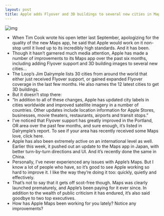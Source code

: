 ```yaml
---
layout: post
title: Apple adds Flyover and 3D buildings to several new cities in Maps
---
```

![img](http://media.idownloadblog.com/wp-content/uploads/2012/09/iPhone-5-white-three-up-Maps.jpg)
* When Tim Cook wrote his open letter last September, apologizing for the quality of the new Maps app, he said that Apple would work on it non-stop until it lived up to its incredibly high standards. And it has been.
* Though it hasn’t garnered much media attention, Apple has made a number of improvements to its Maps app over the past six months, including adding Flyover support and 3D building images to several new cities…
* The Loop’s Jim Dalrymple lists 30 cities from around the world that either just received Flyover support, or gained expanded Flyover coverage in the last few months. He also names the 12 latest cities to get 3D buildings.
* But it doesn’t stop there:
* “In addition to all of these changes, Apple has updated city labels in cities worldwide and improved satellite imagery in a number of countries. Other updates include location information for Apple Stores, businesses, movie theaters, restaurants, airports and transit stops.”
* I’ve noticed that Flyover support has greatly improved in the Portland, OR area over the past few months, and sure enough, it’s listed in Dalrymple’s report. To see if your area has recently received some Maps love, click here.
* Apple has also been extremely active on an international level as well. Earlier this week, it pushed out an update to the Maps app in Japan, with better turn-by-turn directions and UI. And it’s recently done the same in China.
* Personally, I’ve never experienced any issues with Apple’s Maps. But I know a lot of people who have, so it’s good to see Apple working so hard to improve it. I like the way they’re doing it too: quickly, quietly and effectively.
* That’s not to say that it gets off scot-free though. Maps was clearly launched prematurely, and Apple’s been paying for it ever since. In addition to the wealth of public criticism it has endured, it’s also said goodbye to two top executives.
* How has Apple Maps been working for you lately? Notice any improvements?

